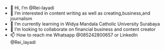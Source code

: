 - 👋 Hi, I’m @Rei-layadi
- 👀 I’m interested in content writing as well as creating,business,and journalism
- 🌱 I’m currently learning in Widya Mandala Catholic University Surabaya
- 💞️ I’m looking to collaborate on financial business and content creator
- 📫 How to reach me Whatsapp @085242800657 or LinkedIn @Rei_layadi

<!---
Rei-layadi/Rei-layadi is a ✨ special ✨ repository because its `README.md` (this file) appears on your GitHub profile.
You can click the Preview link to take a look at your changes.
--->
